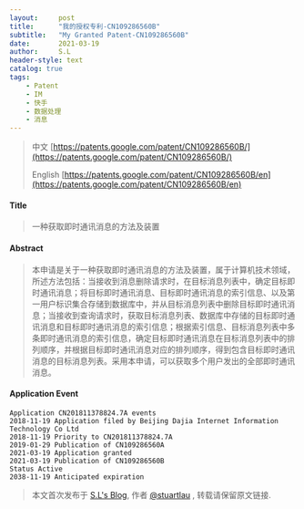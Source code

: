 ```yaml
---
layout:     post
title:      "我的授权专利-CN109286560B"
subtitle:   "My Granted Patent-CN109286560B"
date:       2021-03-19
author:     S.L
header-style: text
catalog: true
tags:
    - Patent
    - IM
    - 快手
    - 数据处理
    - 消息
---
```

> 中文 [https://patents.google.com/patent/CN109286560B/](https://patents.google.com/patent/CN109286560B/)
>
> English [https://patents.google.com/patent/CN109286560B/en](https://patents.google.com/patent/CN109286560B/en)

#### Title
> 一种获取即时通讯消息的方法及装置





#### Abstract
> 本申请是关于一种获取即时通讯消息的方法及装置，属于计算机技术领域，所述方法包括：当接收到消息删除请求时，在目标消息列表中，确定目标即时通讯消息；将目标即时通讯消息、目标即时通讯消息的索引信息、以及第一用户标识集合存储到数据库中，并从目标消息列表中删除目标即时通讯消息；当接收到查询请求时，获取目标消息列表、数据库中存储的目标即时通讯消息和目标即时通讯消息的索引信息；根据索引信息、目标消息列表中多条即时通讯消息的索引信息，确定目标即时通讯消息在目标消息列表中的排列顺序，并根据目标即时通讯消息对应的排列顺序，得到包含目标即时通讯消息的目标消息列表。采用本申请，可以获取多个用户发出的全部即时通讯消息。





#### Application Event
```
Application CN201811378824.7A events 
2018-11-19 Application filed by Beijing Dajia Internet Information Technology Co Ltd
2018-11-19 Priority to CN201811378824.7A
2019-01-29 Publication of CN109286560A
2021-03-19 Application granted
2021-03-19 Publication of CN109286560B
Status Active
2038-11-19 Anticipated expiration
```
> 本文首次发布于 [S.L's Blog](http://elsef.com), 作者 [@stuartlau](http://github.com/stuartlau) ,
转载请保留原文链接.
